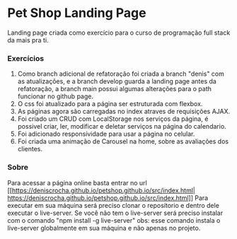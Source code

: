 # Pet Shop Landing Page

Landing page criada como exercício para o curso de programação full stack da mais pra ti.
### Exercícios
1. Como branch adicional de refatoração foi criada a branch "denis" com as atualizações, e a branch develop guarda a landing page antes da refatoração, a branch main possui algumas alterações para o path funcionar no github page.
2. O css foi atualizado para a página ser estruturada com flexbox.
3. As páginas agora são carregadas no index atraves de requisições AJAX.
4. Foi criado um CRUD com LocalStorage nos serviços da página, é possivel criar, ler, modificar e deletar serviços na página do calendario.
5. Foi adicionado responsívidade para usar a página no celular.
6. Foi criada uma animação de Carousel na home, sobre as avaliações dos clientes.

### Sobre
Para acessar a página online basta entrar no url [[https://deniscrocha.github.io/petshop.github.io/src/index.html| https://deniscrocha.github.io/petshop.github.io/src/index.html]]
Para executar em sua máquina será preciso clonar o reposítorio e dentro dele executar o live-server.
Se você não tem o live-server será preciso instalar com o comando "npm install -g live-server"
obs: esse comando instala o live-server globalmente em sua máquina e não apenas no projeto.
